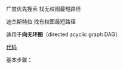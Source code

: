 广度优先搜索  找无权图最短路径


迪杰斯特拉  找有权图最短路径

适用于**向无环图**（directed acyclic graph DAG）

[代码](./Dijkstra.cpp)

基本步骤：

